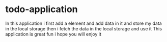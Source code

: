 # todo-application
 In this application i first add a element and add data in it and store my data in the local storage then i fetch the data in the local storage and use it
 This application is great fun i hope you will enjoy it
